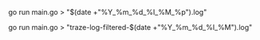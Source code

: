 

go run main.go > "$(date +"%Y_%m_%d_%I_%M_%p").log"

go run main.go > "traze-log-filtered-$(date +"%Y_%m_%d_%I_%M").log"

